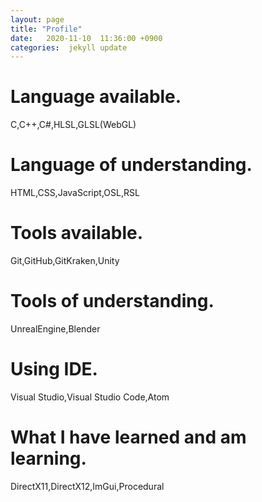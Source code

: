 ```yaml
---
layout: page
title: "Profile"
date:   2020-11-10  11:36:00 +0900
categories:  jekyll update
---
```

# Language available.
C,C++,C#,HLSL,GLSL(WebGL)
# Language of understanding.
HTML,CSS,JavaScript,OSL,RSL
# Tools available.
Git,GitHub,GitKraken,Unity
# Tools of understanding.
UnrealEngine,Blender
# Using IDE.
Visual Studio,Visual Studio Code,Atom
# What I have learned and am learning.
DirectX11,DirectX12,ImGui,Procedural
